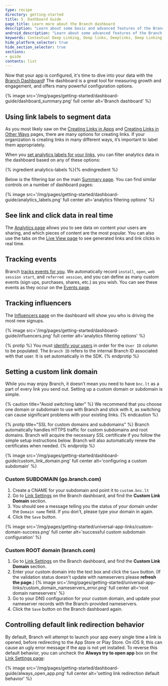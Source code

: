 ```yaml
---
type: recipe
directory: getting-started
title: 5. Dashboard Guide
page_title: Learn more about the Branch dashboard
description: "Learn about some basic and advanced features of the Branch dashboard"
android_description: "Learn about some advanced features of the Branch dashboard: How to set up a custom link domain and identify your best users."
keywords: Contextual Deep Linking, Deep links, Deeplinks, Deep Linking, Deeplinking, Deferred Deep Linking, Deferred Deeplinking, Google App Indexing, Google App Invites, Apple Universal Links, Apple Spotlight Search, Facebook App Links, AppLinks, Deepviews, Deep views, Dashboard, custom link domain, conversion funnel, funnels, influencers
hide_platform_selector: true
hide_section_selector: true
sections:
- guide
contents: list
---
```


Now that your app is configured, it's time to dive into your data with the [Branch Dashboard](https://dashboard.branch.io)! The dashboard is a great tool for measuring growth and engagement, and offers many powerful configuration options.

{% image src='/img/pages/getting-started/dashboard-guide/dashboard_summary.png' full center alt='Branch dashboard' %}

## Using link labels to segment data

As you most likely saw on the [Creating Links in Apps]({{base.url}}/getting-started/creating-links-in-apps) and [Creating Links in Other Ways]({{base.url}}/getting-started/creating-links-other-ways) pages, there are many options for creating links. If your organization is creating links in many different ways, it’s important to label them appropriately.

When you [set analytics labels for your links]({{base.url}}/getting-started/configuring-links/#analytics-labels), you can filter analytics data in the dashboard based on any of these options:

{% ingredient analytics-labels %}{% endingredient %}

Below is the filtering bar on the main [Summary page](https://dashboard.branch.io/#). You can find similar controls on a number of dashboard pages:

{% image src='/img/pages/getting-started/dashboard-guide/analytics_labels.png' full center alt='analytics filtering options' %}

## See link and click data in real time

The [Analytics page](https://dashboard.branch.io/#/analytics/content) allows you to see data on content your users are sharing, and which pieces of content are the most popular. You can also use the tabs on the [Live View page](https://dashboard.branch.io/#/liveview) to see generated links and link clicks in real time.

## Tracking events

Branch [tracks events for you]({{base.url}}/getting-started/tracking-events). We automatically record `install`, `open`, `web session start`, and `referred session`, and you can define as many custom events (sign ups, purchases, shares, etc.) as you wish. You can see these events as they occur on the [Events page](https://dashboard.branch.io/#/liveview/events/view).

## Tracking influencers

The [Influencers page](https://dashboard.branch.io/#/referrals/influencers) on the dashboard will show you who is driving the most new signups.

{% image src='/img/pages/getting-started/dashboard-guide/influencers.png' full center alt='analytics filtering options' %}

{% protip %}
You must [identify your users]({{base.url}}/getting-started/setting-identities) in order for the `User ID` column to be populated. The `Branch ID` refers to the internal Branch ID associated with that user. It is set automatically in the SDK.
{% endprotip %}

## Setting a custom link domain

While you may enjoy Branch, it doesn’t mean you need to have `bnc.lt` as a part of every link you send out. Setting up a custom domain or subdomain is simple. 

{% caution title="Avoid switching later" %}
We recommend that you choose one domain or subdomain to use with Branch and stick with it, as switching can cause significant problems with your existing links.
{% endcaution %}

{% protip title="SSL for custom domains and subdomains" %}
Branch automatically handles HTTPS traffic for custom subdomains and root domains. Branch will acquire the necessary SSL certificate if you follow the simple setup instructions below. Branch will also automatically renew the certificates when needed.
{% endprotip %}

{% image src='/img/pages/getting-started/dashboard-guide/custom_link_domain.png' full center alt='configuring a custom subdomain' %}

### Custom SUBDOMAIN (go.branch.com)

1. Create a CNAME for your subdomain and point it to `custom.bnc.lt`
1. Go to [Link Settings](https://dashboard.branch.io/#/settings/link) on the Branch dashboard, and find the **Custom Link Domain** section.
1. You should see a message telling you the status of your domain under the `Domain name` field. If you don't, please type your domain in again.
1. Click the `Save` button.

{% image src='/img/pages/getting-started/universal-app-links/custom-domain-success.png' full center alt='successful custom subdomain configuration' %}

### Custom ROOT domain (branch.com)

1. Go to [Link Settings](https://dashboard.branch.io/#/settings/link) on the Branch dashboard, and find the **Custom Link Domain** section.
1. Enter your custom domain into the text box and click the `Save` button. (If the validation status doesn't update with nameservers please **refresh the page.**) {% image src='/img/pages/getting-started/universal-app-links/custom_domain_nameservers_error.png' full center alt='root domain nameservers' %}
1. Go to your DNS configuration for your custom domain, and update your nameserver records with the Branch-provided nameservers.
1. Click the `Save` button on the Branch dashboard again.

## Controlling default link redirection behavior

By default, Branch will attempt to launch your app every single time a link is opened, before redirecting to the App Store or Play Store. On iOS 9, this can cause an ugly error message if the app is not yet installed. To reverse this default behavior, you can uncheck the **Always try to open app** box on the [Link Settings page](https://dashboard.branch.io/#/settings/link):

{% image src='/img/pages/getting-started/dashboard-guide/always_open_app.png' full center alt='setting link redirection default behavior' %}